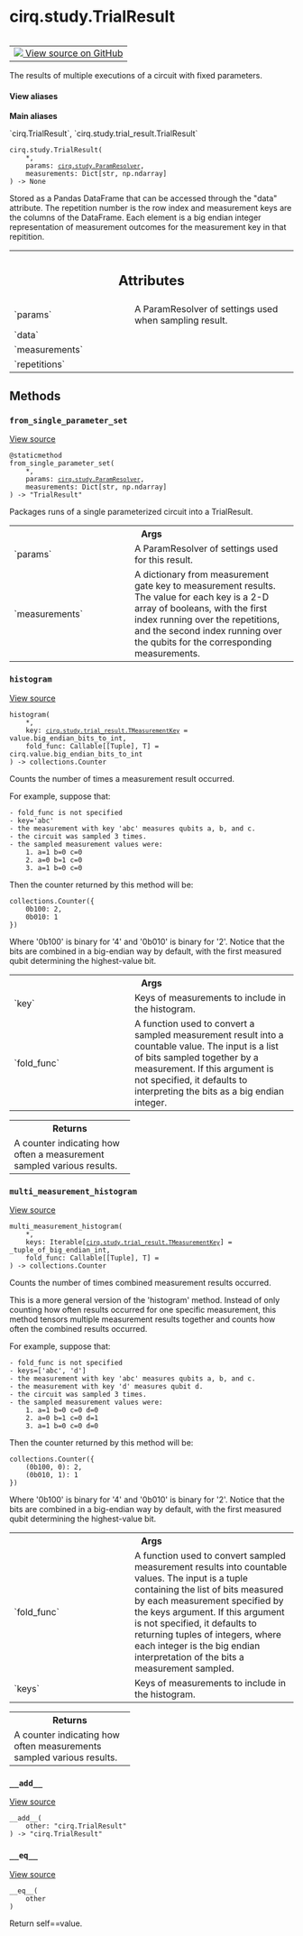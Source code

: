 <div itemscope itemtype="http://developers.google.com/ReferenceObject">
<meta itemprop="name" content="cirq.study.TrialResult" />
<meta itemprop="path" content="Stable" />
<meta itemprop="property" content="__add__"/>
<meta itemprop="property" content="__eq__"/>
<meta itemprop="property" content="__init__"/>
<meta itemprop="property" content="from_single_parameter_set"/>
<meta itemprop="property" content="histogram"/>
<meta itemprop="property" content="multi_measurement_histogram"/>
</div>

# cirq.study.TrialResult

<!-- Insert buttons and diff -->

<table class="tfo-notebook-buttons tfo-api" align="left">

<td>
  <a target="_blank" href="https://github.com/quantumlib/cirq/tree/master/cirq/study/trial_result.py">
    <img src="https://www.tensorflow.org/images/GitHub-Mark-32px.png" />
    View source on GitHub
  </a>
</td>
</table>



The results of multiple executions of a circuit with fixed parameters.

<section class="expandable">
  <h4 class="showalways">View aliases</h4>
  <p>
<b>Main aliases</b>
<p>`cirq.TrialResult`, `cirq.study.trial_result.TrialResult`</p>
</p>
</section>

<pre class="devsite-click-to-copy prettyprint lang-py tfo-signature-link">
<code>cirq.study.TrialResult(
    *,
    params: <a href="../../cirq/study/ParamResolver.md"><code>cirq.study.ParamResolver</code></a>,
    measurements: Dict[str, np.ndarray]
) -> None
</code></pre>



<!-- Placeholder for "Used in" -->
Stored as a Pandas DataFrame that can be accessed through the "data"
attribute. The repetition number is the row index and measurement keys
are the columns of the DataFrame. Each element is a big endian integer
representation of measurement outcomes for the measurement key in that
repitition.



<!-- Tabular view -->
 <table class="responsive fixed orange">
<colgroup><col width="214px"><col></colgroup>
<tr><th colspan="2"><h2 class="add-link">Attributes</h2></th></tr>

<tr>
<td>
`params`
</td>
<td>
A ParamResolver of settings used when sampling result.
</td>
</tr><tr>
<td>
`data`
</td>
<td>

</td>
</tr><tr>
<td>
`measurements`
</td>
<td>

</td>
</tr><tr>
<td>
`repetitions`
</td>
<td>

</td>
</tr>
</table>



## Methods

<h3 id="from_single_parameter_set"><code>from_single_parameter_set</code></h3>

<a target="_blank" href="https://github.com/quantumlib/cirq/tree/master/cirq/study/trial_result.py">View source</a>

<pre class="devsite-click-to-copy prettyprint lang-py tfo-signature-link">
<code>@staticmethod</code>
<code>from_single_parameter_set(
    *,
    params: <a href="../../cirq/study/ParamResolver.md"><code>cirq.study.ParamResolver</code></a>,
    measurements: Dict[str, np.ndarray]
) -> "TrialResult"
</code></pre>

Packages runs of a single parameterized circuit into a TrialResult.


<!-- Tabular view -->
 <table class="responsive fixed orange">
<colgroup><col width="214px"><col></colgroup>
<tr><th colspan="2">Args</th></tr>

<tr>
<td>
`params`
</td>
<td>
A ParamResolver of settings used for this result.
</td>
</tr><tr>
<td>
`measurements`
</td>
<td>
A dictionary from measurement gate key to measurement
results. The value for each key is a 2-D array of booleans,
with the first index running over the repetitions, and the
second index running over the qubits for the corresponding
measurements.
</td>
</tr>
</table>



<h3 id="histogram"><code>histogram</code></h3>

<a target="_blank" href="https://github.com/quantumlib/cirq/tree/master/cirq/study/trial_result.py">View source</a>

<pre class="devsite-click-to-copy prettyprint lang-py tfo-signature-link">
<code>histogram(
    *,
    key: <a href="../../cirq/study/trial_result/TMeasurementKey.md"><code>cirq.study.trial_result.TMeasurementKey</code></a> = value.big_endian_bits_to_int,
    fold_func: Callable[[Tuple], T] = cirq.value.big_endian_bits_to_int
) -> collections.Counter
</code></pre>

Counts the number of times a measurement result occurred.

For example, suppose that:

    - fold_func is not specified
    - key='abc'
    - the measurement with key 'abc' measures qubits a, b, and c.
    - the circuit was sampled 3 times.
    - the sampled measurement values were:
        1. a=1 b=0 c=0
        2. a=0 b=1 c=0
        3. a=1 b=0 c=0

Then the counter returned by this method will be:

    collections.Counter({
        0b100: 2,
        0b010: 1
    })

Where '0b100' is binary for '4' and '0b010' is binary for '2'. Notice
that the bits are combined in a big-endian way by default, with the
first measured qubit determining the highest-value bit.

<!-- Tabular view -->
 <table class="responsive fixed orange">
<colgroup><col width="214px"><col></colgroup>
<tr><th colspan="2">Args</th></tr>

<tr>
<td>
`key`
</td>
<td>
Keys of measurements to include in the histogram.
</td>
</tr><tr>
<td>
`fold_func`
</td>
<td>
A function used to convert a sampled measurement result
into a countable value. The input is a list of bits sampled
together by a measurement. If this argument is not specified,
it defaults to interpreting the bits as a big endian
integer.
</td>
</tr>
</table>



<!-- Tabular view -->
 <table class="responsive fixed orange">
<colgroup><col width="214px"><col></colgroup>
<tr><th colspan="2">Returns</th></tr>
<tr class="alt">
<td colspan="2">
A counter indicating how often a measurement sampled various
results.
</td>
</tr>

</table>



<h3 id="multi_measurement_histogram"><code>multi_measurement_histogram</code></h3>

<a target="_blank" href="https://github.com/quantumlib/cirq/tree/master/cirq/study/trial_result.py">View source</a>

<pre class="devsite-click-to-copy prettyprint lang-py tfo-signature-link">
<code>multi_measurement_histogram(
    *,
    keys: Iterable[<a href="../../cirq/study/trial_result/TMeasurementKey.md"><code>cirq.study.trial_result.TMeasurementKey</code></a>] = _tuple_of_big_endian_int,
    fold_func: Callable[[Tuple], T] = <function _tuple_of_big_endian_int at 0x7f2de9319320>
) -> collections.Counter
</code></pre>

Counts the number of times combined measurement results occurred.

This is a more general version of the 'histogram' method. Instead of
only counting how often results occurred for one specific measurement,
this method tensors multiple measurement results together and counts
how often the combined results occurred.

For example, suppose that:

    - fold_func is not specified
    - keys=['abc', 'd']
    - the measurement with key 'abc' measures qubits a, b, and c.
    - the measurement with key 'd' measures qubit d.
    - the circuit was sampled 3 times.
    - the sampled measurement values were:
        1. a=1 b=0 c=0 d=0
        2. a=0 b=1 c=0 d=1
        3. a=1 b=0 c=0 d=0

Then the counter returned by this method will be:

    collections.Counter({
        (0b100, 0): 2,
        (0b010, 1): 1
    })


Where '0b100' is binary for '4' and '0b010' is binary for '2'. Notice
that the bits are combined in a big-endian way by default, with the
first measured qubit determining the highest-value bit.

<!-- Tabular view -->
 <table class="responsive fixed orange">
<colgroup><col width="214px"><col></colgroup>
<tr><th colspan="2">Args</th></tr>

<tr>
<td>
`fold_func`
</td>
<td>
A function used to convert sampled measurement results
into countable values. The input is a tuple containing the
list of bits measured by each measurement specified by the
keys argument. If this argument is not specified, it defaults
to returning tuples of integers, where each integer is the big
endian interpretation of the bits a measurement sampled.
</td>
</tr><tr>
<td>
`keys`
</td>
<td>
Keys of measurements to include in the histogram.
</td>
</tr>
</table>



<!-- Tabular view -->
 <table class="responsive fixed orange">
<colgroup><col width="214px"><col></colgroup>
<tr><th colspan="2">Returns</th></tr>
<tr class="alt">
<td colspan="2">
A counter indicating how often measurements sampled various
results.
</td>
</tr>

</table>



<h3 id="__add__"><code>__add__</code></h3>

<a target="_blank" href="https://github.com/quantumlib/cirq/tree/master/cirq/study/trial_result.py">View source</a>

<pre class="devsite-click-to-copy prettyprint lang-py tfo-signature-link">
<code>__add__(
    other: "cirq.TrialResult"
) -> "cirq.TrialResult"
</code></pre>




<h3 id="__eq__"><code>__eq__</code></h3>

<a target="_blank" href="https://github.com/quantumlib/cirq/tree/master/cirq/study/trial_result.py">View source</a>

<pre class="devsite-click-to-copy prettyprint lang-py tfo-signature-link">
<code>__eq__(
    other
)
</code></pre>

Return self==value.




